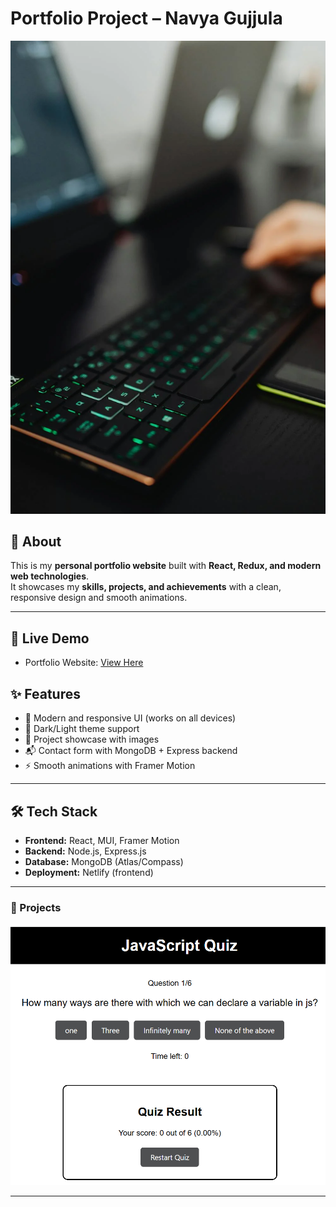 #  Portfolio Project – Navya Gujjula

![Project Banner](public/bg.webp)

## 📌 About
This is my **personal portfolio website** built with **React, Redux, and modern web technologies**.  
It showcases my **skills, projects, and achievements** with a clean, responsive design and smooth animations.

---

## 🚀 Live Demo
- Portfolio Website: [View Here](https://app.netlify.com/projects/navya25-portfolio)

## ✨ Features
- 🎨 Modern and responsive UI (works on all devices)
- 🌙 Dark/Light theme support
- 📂 Project showcase with images
- 📬 Contact form with MongoDB + Express backend
- ⚡ Smooth animations with Framer Motion

---

## 🛠️ Tech Stack
- **Frontend:** React,  MUI, Framer Motion  
- **Backend:** Node.js, Express.js  
- **Database:** MongoDB (Atlas/Compass)  
- **Deployment:**  Netlify (frontend)

---




### 🔹 Projects
![Projects](public/JSquiz.png)

---


